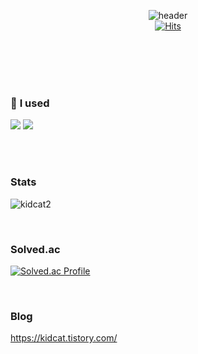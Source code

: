 <!--
Github Headre 수정 : https://github.com/kyechan99/capsule-render
Header Code
![header](https://capsule-render.vercel.app/api?type=헤더종류&color=도형색&height=150&section=header&text=표시할글자들&fontColor=글씨색&fontSize=폰트크기&animation=애니메이션효과종류&fontAlignY=글씨상하정렬)

Setting color : Hex code / black : 00000 , white : ffffff
space bar : &nbsp;

Simple Language Icon : https://simpleicons.org/
Imoticon Site : https://emojipedia.org/
-->

<div align="center">
  
  ![header](https://capsule-render.vercel.app/api?type=Rounded&color=000000&text=kidcat2&fontColor=ffffff&fontAlignY=55&height=200)
  <br>
    [![Hits](https://hits.seeyoufarm.com/api/count/incr/badge.svg?url=https%3A%2F%2Fgithub.com%2Fkidcat2&count_bg=%2379C83D&title_bg=%23555555&icon=&icon_color=%23E7E7E7&title=hits&edge_flat=false)](https://hits.seeyoufarm.com)

</div>

<br><br>
<br><br>

### 📝 **I used**
<img src="https://img.shields.io/badge/c++-00599C?style=for-the-badge&logo=cplusplus&logoColor=white"> <img src="https://img.shields.io/badge/html5-E34F26?style=for-the-badge&logo=html5&logoColor=white">

<br><br>

### Stats
![kidcat2](https://github-readme-stats.vercel.app/api?username=kidcat2&show_icons=true&theme=highcontrast)  

<br>

### Solved.ac
[![Solved.ac Profile](http://mazassumnida.wtf/api/generate_badge?boj=jaemin2056)](https://solved.ac/jaemin2056)

<br>

### Blog
https://kidcat.tistory.com/
<!--
### Language
![Top Langs](https://github-readme-stats.vercel.app/api/top-langs/?username=kidcat2&layout=compact&theme=dark)
-->


